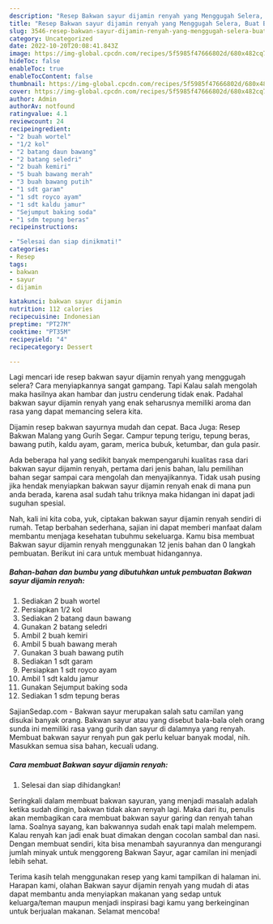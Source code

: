 ```yaml
---
description: "Resep Bakwan sayur dijamin renyah yang Menggugah Selera, Buat Buka Puasa Enak"
title: "Resep Bakwan sayur dijamin renyah yang Menggugah Selera, Buat Buka Puasa Enak"
slug: 3546-resep-bakwan-sayur-dijamin-renyah-yang-menggugah-selera-buat-buka-puasa-enak
category: Uncategorized
date: 2022-10-20T20:08:41.843Z
image: https://img-global.cpcdn.com/recipes/5f5985f47666802d/680x482cq70/bakwan-sayur-dijamin-renyah-foto-resep-utama.jpg
hideToc: false
enableToc: true
enableTocContent: false
thumbnail: https://img-global.cpcdn.com/recipes/5f5985f47666802d/680x482cq70/bakwan-sayur-dijamin-renyah-foto-resep-utama.jpg
cover: https://img-global.cpcdn.com/recipes/5f5985f47666802d/680x482cq70/bakwan-sayur-dijamin-renyah-foto-resep-utama.jpg
author: Admin
authorAv: notfound
ratingvalue: 4.1
reviewcount: 24
recipeingredient:
- "2 buah wortel"
- "1/2 kol"
- "2 batang daun bawang"
- "2 batang seledri"
- "2 buah kemiri"
- "5 buah bawang merah"
- "3 buah bawang putih"
- "1 sdt garam"
- "1 sdt royco ayam"
- "1 sdt kaldu jamur"
- "Sejumput baking soda"
- "1 sdm tepung beras"
recipeinstructions:

- "Selesai dan siap dinikmati!"
categories:
- Resep
tags:
- bakwan
- sayur
- dijamin

katakunci: bakwan sayur dijamin 
nutrition: 112 calories
recipecuisine: Indonesian
preptime: "PT27M"
cooktime: "PT35M"
recipeyield: "4"
recipecategory: Dessert

---
```



Lagi mencari ide resep bakwan sayur dijamin renyah yang menggugah selera? Cara menyiapkannya sangat gampang. Tapi Kalau salah mengolah maka hasilnya akan hambar dan justru cenderung tidak enak. Padahal bakwan sayur dijamin renyah yang enak seharusnya memiliki aroma dan rasa yang dapat memancing selera kita.


Dijamin resep bakwan sayurnya mudah dan cepat. Baca Juga: Resep Bakwan Malang yang Gurih Segar. Campur tepung terigu, tepung beras, bawang putih, kaldu ayam, garam, merica bubuk, ketumbar, dan gula pasir.

Ada beberapa hal yang sedikit banyak mempengaruhi kualitas rasa dari bakwan sayur dijamin renyah, pertama dari jenis bahan, lalu pemilihan bahan segar sampai cara mengolah dan menyajikannya. Tidak usah pusing jika hendak menyiapkan bakwan sayur dijamin renyah enak di mana pun anda berada, karena asal sudah tahu triknya maka hidangan ini dapat jadi suguhan spesial.


Nah, kali ini kita coba, yuk, ciptakan bakwan sayur dijamin renyah sendiri di rumah. Tetap berbahan sederhana, sajian ini dapat memberi manfaat dalam membantu menjaga kesehatan tubuhmu sekeluarga. Kamu bisa membuat Bakwan sayur dijamin renyah menggunakan 12 jenis bahan dan 0 langkah pembuatan. Berikut ini cara untuk membuat hidangannya.

<!--inarticleads1-->

##### Bahan-bahan dan bumbu yang dibutuhkan untuk pembuatan Bakwan sayur dijamin renyah:

1. Sediakan 2 buah wortel
1. Persiapkan 1/2 kol
1. Sediakan 2 batang daun bawang
1. Gunakan 2 batang seledri
1. Ambil 2 buah kemiri
1. Ambil 5 buah bawang merah
1. Gunakan 3 buah bawang putih
1. Sediakan 1 sdt garam
1. Persiapkan 1 sdt royco ayam
1. Ambil 1 sdt kaldu jamur
1. Gunakan Sejumput baking soda
1. Sediakan 1 sdm tepung beras


SajianSedap.com - Bakwan sayur merupakan salah satu camilan yang disukai banyak orang. Bakwan sayur atau yang disebut bala-bala oleh orang sunda ini memiliki rasa yang gurih dan sayur di dalamnya yang renyah. Membuat bakwan sayur renyah pun gak perlu keluar banyak modal, nih. Masukkan semua sisa bahan, kecuali udang. 

<!--inarticleads2-->

##### Cara membuat Bakwan sayur dijamin renyah:


1. Selesai dan siap dihidangkan!

Seringkali dalam membuat bakwan sayuran, yang menjadi masalah adalah ketika sudah dingin, bakwan tidak akan renyah lagi. Maka dari itu, penulis akan membagikan cara membuat bakwan sayur garing dan renyah tahan lama. Soalnya sayang, kan bakwannya sudah enak tapi malah melempem. Kalau renyah kan jadi enak buat dimakan dengan cocolan sambal dan nasi. Dengan membuat sendiri, kita bisa menambah sayurannya dan mengurangi jumlah minyak untuk menggoreng Bakwan Sayur, agar camilan ini menjadi lebih sehat. 

Terima kasih telah menggunakan resep yang kami tampilkan di halaman ini. Harapan kami, olahan Bakwan sayur dijamin renyah yang mudah di atas dapat membantu anda menyiapkan makanan yang sedap untuk keluarga/teman maupun menjadi inspirasi bagi kamu yang berkeinginan untuk berjualan makanan. Selamat mencoba!
